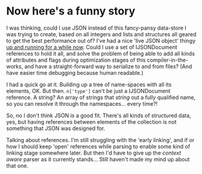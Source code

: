 # Now here's a funny story

I was thinking, could I use JSON instead of this fancy-pansy data-store I was trying to create, based on all integers and lists and structures all geared to get the best performance out of? I've had a nice 'live JSON object' thingy [up and running for a while now](https://github.com/stijnsanders/jsonDoc#jsondoc). Could I use a set of IJSONDocument references to hold it all, and solve the problem of being able to add all kinds of attributes and flags during optimization stages of this compiler-in-the-works, and have a straight-forward way to serialize to and from files? (And have easier time debugging because human readable.)

I had a quick go at it. Building up a tree of name-spaces with all its elements, OK. But then. `n['type']` can't be just a IJSONDocument reference. A string? An array of strings that _string_ out a fully qualified name, so you can resolve it through the namespaces... every time?!

So, no I don't think JSON is a good fit. There's all kinds of structured data, yes, but having references between elements of the collection is not something that JSON was designed for.

Talking about references. I'm still struggling with the 'early linking', and if or how I should keep 'open' references while parsing to enable some kind of linking stage somewhere later. But then I'd have to give up the _context aware_ parser as it currently stands... Still haven't made my mind up about that one.